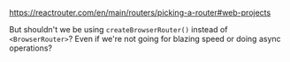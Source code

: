 https://reactrouter.com/en/main/routers/picking-a-router#web-projects

But shouldn't we be using `createBrowserRouter()` instead of `<BrowserRouter>`? Even if we're not going for blazing speed or doing async operations?
